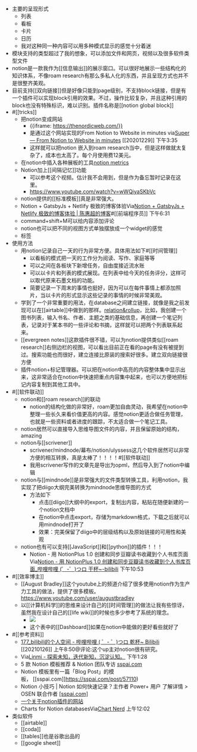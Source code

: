 - 主要的呈现形式
    - 列表
    - 看板
    - 卡片
    - 日历
    - 我对这种同一种内容可以用多种模式显示的感觉十分着迷
- 模块支持的类型超过了我的想象，可以添加文件和网页，视频以及很多软件类型文件
- notion是一款我作为[[信息输出]]的展示窗口。可以很好地展示一些结构化的知识体系，不像roam research有那么多私人化的东西，并且呈现方式也并不是很整齐美观。
- 目前支持[[双向链接]]但是好像只能到page级别，不支持block链接，但是有一个插件可以实现block引用的效果。不过，操作比较复杂，并且这种引用的block也没有特殊标识，难以识别。插件名称是[[notion global block]]
- #[[tricks]]
    - 把notion变成网站
        - {{iframe: https://thenordicweb.com/}}
        - 是通过这个网站实现的From Notion to Website in minutes
via[Super — From Notion to Website in minutes](https://super.so/)
[[20201229]] 下午3:35
        - 这样就可以把notion 嵌入到roam research当中，但是这样做就太复杂了，成本也太高了。每个月使用费12美元。
    - 在notion中插入各种展板的工具[notion metrics](https://notionmetrics.com/)
    - Notion加上[[间隔记忆]]功能
        - 可以参考这个视频。估计我不会用到，但是作为备忘暂时记录在这里。
        - https://www.youtube.com/watch?v=wWQiyaSKbVc
    - notion提供的[[标准模板]]真是非常强大。
    - Notion + GatsbyJs + Netlify 极致的博客体验Via[Notion + GatsbyJs + Netlify 极致的博客体验 | 陈惠超的博客](https://chenhuichao.com/c32f80ee1ca84d45aaf63ee170e3c267)#[[前端程序员]] 下午6:31
    - command+shift+M可以给内容添加评论
    - notion也可以把不同的视图方式单独摆放成一个widget的感觉
    - 标签
- 使用方法
    - 用notion记录自己一天的行为非常方便。具体用法如下#[[时间管理]]
        - 以看板的模式把一天的工作分为阅读、写作、家庭等等
        - 可以之间在各板块下新增任务，自由度接近流水账
        - 可以以卡片和列表的模式展现。在列表中给今天的任务评分，这样可以取代原来石墨文档的功能。
        - 简要记录一下周末的事情也挺好，因为可以在每件事情上都添加照片，当以卡片的形式显示这些记录的事情的时候非常美观。
    - 学到了一个非常重要的用法，在database之间建立链接，就像是我之前发现可以在[[airtable]]中做到的那样。[relation&rollup](https://www.notion.so/Relations-rollups-fd56bfc6a3f0471a9f0cc3110ff19a79)，比如，我创建一个图书列表，输入书名、作者、主题之类的基础信息，再创建一个笔记列表，记录对于某本书的一些评论和书摘，这样就可以把两个列表联系起来。
    - [[evergreen notes]]这款插件很不错，可以为notion提供类似[[roam research]]右侧边栏的视图，可以看出目前正在看的page有没有被提到过。搜索功能也而很好，建立连接比原装的搜索好很多。建立双向链接很方便
    - 插件notion+标记管理器。可以把在notion中高亮的内容整体集中显示出来，这非常适合在notion中快速把重点内容集中起来，也可以方便地把标记内容复制到其他工具中。
- #[[软件联动]]
    - notion和[[roam research]]的联动
        - notion的结构化做的非常好，roam更加自由灵动，我希望在notion中整理一些长久来看价值更高的内容。感觉notion更适合做任务管理，也就是一些资料或者进度的跟踪，不太适合做一个笔记工具。
    - notion居然可以直接导入思维导图文件的内容，并且保留原始的结构，amazing
    - notion与[[scrivener]]
        - scrivener/mindnode/幕布/notion/ulyssess这几个软件居然可以非常方便的相互转换，真是太棒了！！！！#[[软件联动]]
        - 我用scrivener写作的文章先是导出为opml，然后导入到了notion中编辑
    - notion与[[mindnode]]是非常强大的文件类型转换工具，利用notion，我实现了把diigo大纲完美转换为mindnode思维导图的方式
        - 方法如下
            - 点击[[diigo]]大纲中的export，复制出内容，粘贴在随便新建的一个notion文档中
            - 在notion中点击export，存储为markdown格式，下载之后就可以用mindnode打开了
            - 效果：完美保留了diigo中的层级结构以及原始链接的可用性和美观
    - notion也有可以支持[[JavaScript]]和[[python]]的插件！！！
        - Notion - 用 NotionPlus 1.0 创建和同步豆瓣读书收藏到个人书库页面Via[Notion - 用 NotionPlus 1.0 创建和同步豆瓣读书收藏到个人书库页面_哔哩哔哩 (゜-゜)つロ 干杯~-bilibili](https://www.bilibili.com/video/av90931560/?spm_id_from=trigger_reload) 下午10:53
- #[[效率博主]]
    - [[August Bradley]]这个youtube上的频道介绍了很多使用notion作为生产力工具的做法，提供了很多模板。https://www.youtube.com/user/augustbradley
    - 以[[计算机科学]]的思维来设计自己的[[时间管理]]的做法让我有些惊讶，虽然我在设计自己的[[life wiki]]的时候也多少参考了系统的理念。
        - ![](https://firebasestorage.googleapis.com/v0/b/firescript-577a2.appspot.com/o/imgs%2Fapp%2Fxinyiheng%2FJG5HaQAK36.png?alt=media&token=2feb9a31-53d0-40e8-a250-d0f7772003b8)
        - 这个表中的[[Dashboard]]如果在notion中能做的更好看些就好了
- #[[参考资料]]
    - [177_bilibili的个人空间 - 哔哩哔哩 ( ゜- ゜)つロ 乾杯~ Bilibili](https://space.bilibili.com/152842171?spm_id_from=333.788.b_765f7570696e666f.2) [[20210126]] 上午8:50@评论:这个up主对notion很有研究。
    - Via[Linmi - 探索未知，迭代新知，沉淀认知。](https://linmi.cc/) 下午1:28
    - 5 款 Notion 模板推荐 & Notion 团队专访 [sspai.com](https://sspai.com/post/57092)
    - Notion 模板里有一篇「Blog Post」的模板， [[sspai.com]]https://sspai.com/post/57110)
    - Notion 小技巧 | Notion 如何快速记录？主作者 Power+ 用户 了解详情 > OSEN 联合作者 [[sspai.com]](https://sspai.com/post/57340)
    - [一个关于notion插件的网站](https://radreads.co/notion-integrations/)
    - Charts for Notion databasesVia[Chart Nerd](https://chart-nerd.now.sh/) 上午12:02
- 类似软件
    - [[airtable]]
    - [[coda]]
    - [[tables]]也是谷歌出品的
    - [[google sheet]]
